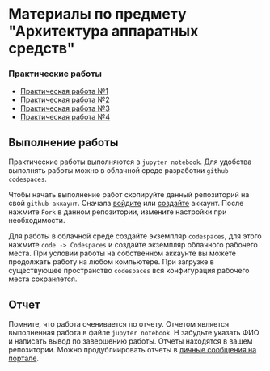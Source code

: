 # Материалы по предмету "Архитектура аппаратных средств"


### Практические работы
- [Практическая работа №1](/Практическе%20работы/Практическая%20работа%201%20Архитектура%20аппаратных%20средств.ipynb)
- [Практическая работа №2](/Практическе%20работы/Практическая%20работа%202%20Архитектура%20аппаратных%20средств.ipynb)
- [Практическая работа №3](/Практическе%20работы/Практическая%20работа%203%20Архитектура%20аппаратных%20средств.ipynb)
- [Практическая работа №4](/Практическе%20работы/Практическая%20работа%204%20Архитектура%20аппаратных%20средств.ipynb)






## Выполнение работы
Практические работы выполняются в ``jupyter notebook``. Для удобства выполнять работы можно в облачной среде разработки ``github codespaces``.

Чтобы начать выполнение работ скопируйте данный репозиторий на свой ``github аккаунт``. Сначала [войдите](https://github.com/login) или [создайте](https://github.com/signup?ref_cta=Sign+up&ref_loc=header+logged+out&ref_page=%2F&source=header-home) аккаунт. После нажмите ``Fork`` в данном репозитории, измените настройки при необходимости.

Для работы в облачной среде создайте экземпляр ``codespaces``, для этого нажмите ``code -> Codespaces`` и создайте экземпляр облачного рабочего места. При условии работы на собственном аккаунте вы можете продолжать работу на любом компьютере. При загрузке в существующее пространство ``codespaces`` вся конфигурация рабочего места сохраняется.

## Отчет
Помните, что работа оченивается по отчету. Отчетом является выполненная работа в файле ``jupyter notebook``. Н забудьте указать ФИО и написать вывод по завершению работы. Отчеты находятся в вашем репозитории. Можно продублиировать отчеты в [личные  сообщения на портале](https://ies.unitech-mo.ru/user?userid=36784).